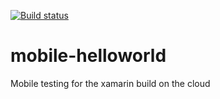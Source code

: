 [![Build status](https://build.appcenter.ms/v0.1/apps/0550aabe-2b05-4a2a-b166-b8c7ef4b619f/branches/main/badge)](https://appcenter.ms)

# mobile-helloworld
Mobile testing for the xamarin build on the cloud
